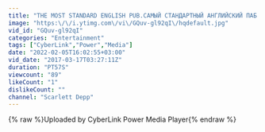 ```yaml
---
title: "THE MOST STANDARD ENGLISH PUB.САМЫЙ СТАНДАРТНЫЙ АНГЛИЙСКИЙ ПАБ.3"
image: "https:\/\/i.ytimg.com\/vi\/GQuv-gl92qI\/hqdefault.jpg"
vid_id: "GQuv-gl92qI"
categories: "Entertainment"
tags: ["CyberLink","Power","Media"]
date: "2022-02-05T16:02:55+03:00"
vid_date: "2017-03-17T03:27:11Z"
duration: "PT57S"
viewcount: "89"
likeCount: "1"
dislikeCount: ""
channel: "Scarlett Depp"
---
```

{% raw %}Uploaded by CyberLink Power Media Player{% endraw %}
